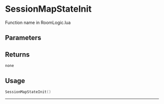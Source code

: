 # SessionMapStateInit
Function name in RoomLogic.lua
## Parameters

## Returns
`none`
## Usage
```lua
SessionMapStateInit()
```
---
